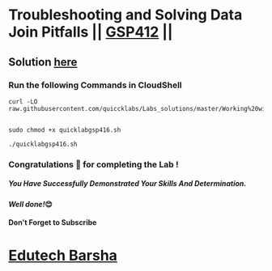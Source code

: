 # Troubleshooting and Solving Data Join Pitfalls || [GSP412](https://www.cloudskillsboost.google/games/4977/labs/32431) ||

## Solution [here](https://youtu.be/ggwLu0Z34LY)

### Run the following Commands in CloudShell

```
curl -LO raw.githubusercontent.com/quiccklabs/Labs_solutions/master/Working%20with%20JSON%20Arrays%20and%20Structs%20in%20BigQuery/quicklabgsp416.sh


sudo chmod +x quicklabgsp416.sh

./quicklabgsp416.sh

```

### Congratulations 🎉 for completing the Lab !

##### *You Have Successfully Demonstrated Your Skills And Determination.*

#### *Well done!*😊

#### Don't Forget to Subscribe
# [Edutech Barsha](https://www.youtube.com/@edutechbarsha)


